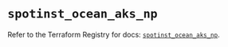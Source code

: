 # `spotinst_ocean_aks_np`

Refer to the Terraform Registry for docs: [`spotinst_ocean_aks_np`](https://registry.terraform.io/providers/spotinst/spotinst/1.160.2/docs/resources/ocean_aks_np).
